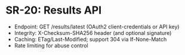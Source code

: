 # SR-20: Results API
- Endpoint: GET /results/latest (OAuth2 client-credentials or API key)
- Integrity: X-Checksum-SHA256 header (and optional signature)
- Caching: ETag/Last-Modified; support 304 via If-None-Match
- Rate limiting for abuse control
